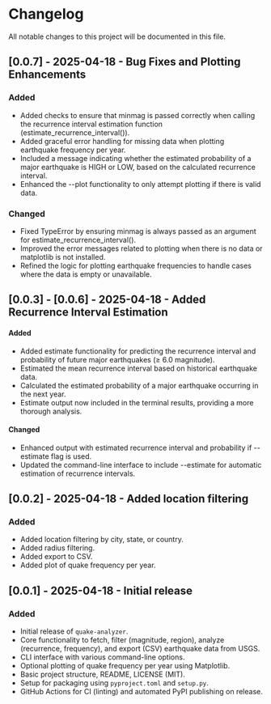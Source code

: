 # Changelog
All notable changes to this project will be documented in this file.

## [0.0.7] - 2025-04-18 - Bug Fixes and Plotting Enhancements

### Added
- Added checks to ensure that minmag is passed correctly when calling the recurrence interval estimation function (estimate_recurrence_interval()).
- Added graceful error handling for missing data when plotting earthquake frequency per year.
- Included a message indicating whether the estimated probability of a major earthquake is HIGH or LOW, based on the calculated recurrence interval.
- Enhanced the --plot functionality to only attempt plotting if there is valid data.

### Changed
- Fixed TypeError by ensuring minmag is always passed as an argument for estimate_recurrence_interval().
- Improved the error messages related to plotting when there is no data or matplotlib is not installed.
- Refined the logic for plotting earthquake frequencies to handle cases where the data is empty or unavailable.

## [0.0.3] - [0.0.6] - 2025-04-18 - Added Recurrence Interval Estimation

#### Added
- Added estimate functionality for predicting the recurrence interval and probability of future major earthquakes (≥ 6.0 magnitude).
- Estimated the mean recurrence interval based on historical earthquake data.
- Calculated the estimated probability of a major earthquake occurring in the next year.
- Estimate output now included in the terminal results, providing a more thorough analysis.

#### Changed
- Enhanced output with estimated recurrence interval and probability if --estimate flag is used.
- Updated the command-line interface to include --estimate for automatic estimation of recurrence intervals.

## [0.0.2] - 2025-04-18 - Added location filtering

### Added
- Added location filtering by city, state, or country.
- Added radius filtering.
- Added export to CSV.
- Added plot of quake frequency per year.

## [0.0.1] - 2025-04-18 - Initial release

### Added
- Initial release of `quake-analyzer`.
- Core functionality to fetch, filter (magnitude, region), analyze (recurrence, frequency), and export (CSV) earthquake data from USGS.
- CLI interface with various command-line options.
- Optional plotting of quake frequency per year using Matplotlib.
- Basic project structure, README, LICENSE (MIT).
- Setup for packaging using `pyproject.toml` and `setup.py`.
- GitHub Actions for CI (linting) and automated PyPI publishing on release.